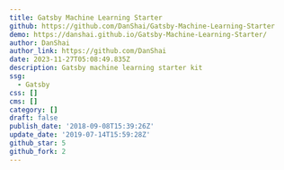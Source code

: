 ```yaml
---
title: Gatsby Machine Learning Starter
github: https://github.com/DanShai/Gatsby-Machine-Learning-Starter
demo: https://danshai.github.io/Gatsby-Machine-Learning-Starter/
author: DanShai
author_link: https://github.com/DanShai
date: 2023-11-27T05:08:49.835Z
description: Gatsby machine learning starter kit
ssg:
  - Gatsby
css: []
cms: []
category: []
draft: false
publish_date: '2018-09-08T15:39:26Z'
update_date: '2019-07-14T15:59:28Z'
github_star: 5
github_fork: 2
---
```

